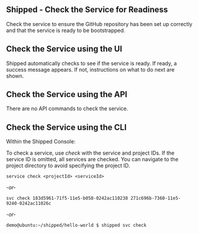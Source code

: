 ## Shipped - Check the Service for Readiness

Check the service to ensure the GitHub repository has been set up correctly and that the service is ready to be bootstrapped.





## Check the Service using the UI

Shipped automatically checks to see if the service is ready. If ready, a success message appears. If not, instructions on what to do next are shown.




## Check the Service using the API

There are no API commands to check the service.



## Check the Service using the CLI

Within the Shipped Console:

To check a service, use *check* with the service and project IDs. If the service ID is omitted, all services are checked. You can navigate to the project directory to avoid specifying the project ID.


	service check <projectId> <serviceId>

*-or-*

	svc check 183d5961-71f5-11e5-b058-0242ac110238 271c696b-7360-11e5-9240-0242ac11026c

*-or-*

	demo@ubuntu:~/shipped/hello-world $ shipped svc check


